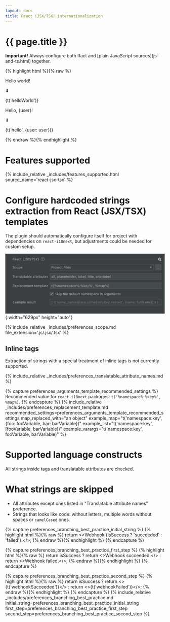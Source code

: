 ```yaml
---
layout: docs
title: React (JSX/TSX) internationalization
---
```


<h1>{{ page.title }}</h1>

<p><b>Important!</b> Always configure both Ract and [plain JavaScript sources](js-and-ts.html) together.</p>

{% highlight html %}{% raw %}
<p>Hello world!</p>
⬇
<p>{t('helloWorld')}</p>
<!-- locales/en.js: helloWorld: 'Hello world!' -->

<p>Hello, {user}!</p>
⬇
<p>{t('hello', {user: user})}</p>
<!-- locales/en.js: helloWorld: 'Hello, {{user}}!' -->
{% endraw %}{% endhighlight %}


# Features supported

{% 
  include_relative _includes/features_supported.html
  source_name='react-jsx-tsx'
%}


# Configure hardcoded strings extraction from React (JSX/TSX) templates

The plugin should automatically configure itself for project with dependencies on `react-i18next`, but adjustments could be needed for custom setup.

![Ract Source Code Preferences screenshot](assets/react-jsx-tsx.png){:width="629px" height="auto"}

{% 
  include_relative _includes/preferences_scope.md
  file_extension='.js/.jsx/.tsx'
%}


## Inline tags

Extraction of strings with a special treatment of inline tags is not currently supported.


{% include_relative _includes/preferences_translatable_attribute_names.md %}


{% capture preferences_arguments_template_recommended_settings %}
Recommended value for `react-i18next` packages: `t('%namespace%:%key%', %map%)`.
{% endcapture %}
{%
  include_relative _includes/preferences_replacement_template.md
  recommended_settings=preferences_arguments_template_recommended_settings
  map_replaced_with="an object"
  example_map="t('namespace:key', {foo: fooVariable, bar: barVariable})"
  example_list="t('namespace:key', [fooVariable, barVariable])"
  example_varargs="t('namespace:key', fooVariable, barVariable)"
%}


# Supported language constructs

All strings inside tags and translatable attributes are checked.


# What strings are skipped

* All attributes except ones listed in "Translatable attribute names" preference.
* Strings that looks like code: without letters, multiple words without spaces or `camelCased` ones.

{% capture preferences_branching_best_practice_initial_string %}
{% highlight html %}{% raw %}
return <>Webhook {isSuccess ? 'succeeded' : 'failed'}.</>;
{% endraw %}{% endhighlight %}
{% endcapture %}

{% capture preferences_branching_best_practice_first_step %}
{% highlight html %}{% raw %}
return isSuccess
  ? return <>Webhook succeeded.</>
  : return <>Webhook failed.</>;
{% endraw %}{% endhighlight %}
{% endcapture %}

{% capture preferences_branching_best_practice_second_step %}
{% highlight html %}{% raw %}
return isSuccess
  ? return <>{t('webhookSucceeded')}</>
  : return <>{t('webhookFailed')}</>;
{% endraw %}{% endhighlight %}
{% endcapture %}
{% 
  include_relative _includes/preferences_branching_best_practice.md
  initial_string=preferences_branching_best_practice_initial_string
  first_step=preferences_branching_best_practice_first_step
  second_step=preferences_branching_best_practice_second_step
%}